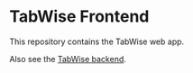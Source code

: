# TabWise Frontend

This repository contains the TabWise web app.

Also see the [TabWise backend](https://github.com/microwave-industries/tabwise-backend).
